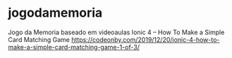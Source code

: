 # jogodamemoria
Jogo da Memoria baseado em videoaulas Ionic 4 – How To Make a Simple Card Matching Game https://codeonby.com/2019/12/20/ionic-4-how-to-make-a-simple-card-matching-game-1-of-3/
